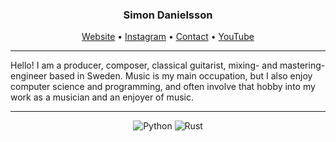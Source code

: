 <h3 align="center">Simon Danielsson</h3>

<p align="center">
  <a href="https://www.simondanielsson.se/">Website</a> •
  <a href="https://www.instagram.com/danielssonofficial/">Instagram</a> •
  <a href="mailto:contact@simondanielsson.se">Contact</a> •
  <a href="https://www.youtube.com/@simondanielssonmusic">YouTube</a>
</p>

---

Hello! I am a producer, composer, classical guitarist, mixing- and mastering-engineer based in Sweden. Music is my main occupation, but I also enjoy computer science and programming, and often involve that hobby into my work as a musician and an enjoyer of music.

---

<p align="center">
    <img src="https://img.shields.io/badge/-Python-3676AB?style=flat-square&logo=Python" alt="Python" />
    <img src="https://img.shields.io/badge/-Rust-FE7D37?style=flat-square&logo=Rust" alt="Rust" />
</p>
